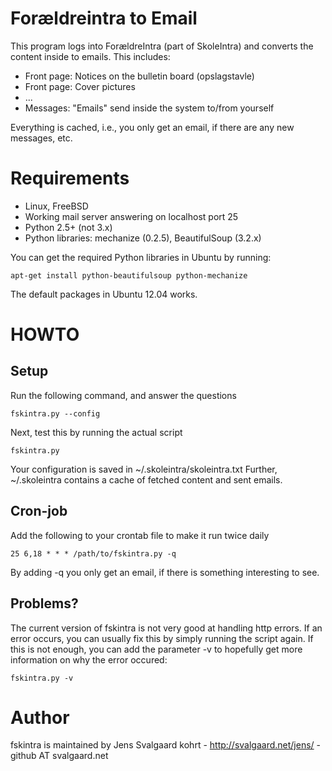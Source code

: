 Forældreintra to Email
======================

This program logs into ForældreIntra (part of SkoleIntra) and converts the content inside to emails. This includes:

* Front page: Notices on the bulletin board (opslagstavle)
* Front page: Cover pictures
* ...
* Messages: "Emails" send inside the system to/from yourself

Everything is cached, i.e., you only get an email, if there are any new messages, etc.

Requirements
============

* Linux, FreeBSD
* Working mail server answering on localhost port 25
* Python 2.5+ (not 3.x)
* Python libraries: mechanize (0.2.5), BeautifulSoup (3.2.x)

You can get the required Python libraries in Ubuntu by running:

	apt-get install python-beautifulsoup python-mechanize

The default packages in Ubuntu 12.04 works.

HOWTO
=====

Setup
-----

Run the following command, and answer the questions

	fskintra.py --config

Next, test this by running the actual script

	fskintra.py

Your configuration is saved in ~/.skoleintra/skoleintra.txt
Further, ~/.skoleintra contains a cache of fetched content and sent emails.

Cron-job
--------

Add the following to your crontab file to make it run twice daily

	25 6,18 * * * /path/to/fskintra.py -q

By adding -q you only get an email, if there is something interesting to see.

Problems?
---------

The current version of fskintra is not very good at handling http errors. If an error occurs, you can usually fix this by simply running the script again. If this is not enough, you can add the parameter -v to hopefully get more information on why the error occured:

	fskintra.py -v


Author
======

fskintra is maintained by Jens Svalgaard kohrt - http://svalgaard.net/jens/ - github AT svalgaard.net
